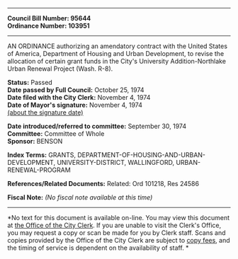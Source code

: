 * * * * *  
  
**Council Bill Number: [](#h0)[](#h2)95644**   
**Ordinance Number: 103951**  
  
* * * * *  
  
AN ORDINANCE authorizing an amendatory contract with the United States of America, Department of Housing and Urban Development, to revise the allocation of certain grant funds in the City's University Addition-Northlake Urban Renewal Project (Wash. R-8).  
  
**Status:** Passed   
**Date passed by Full Council:** October 25, 1974   
**Date filed with the City Clerk:** November 4, 1974   
**Date of Mayor's signature:** November 4, 1974   
[(about the signature date)](/~public/approvaldate.htm)   
  
  
**Date introduced/referred to committee:** September 30, 1974   
**Committee:** Committee of Whole   
**Sponsor:** BENSON   
  
**Index Terms:** GRANTS, DEPARTMENT-OF-HOUSING-AND-URBAN-DEVELOPMENT, UNIVERSITY-DISTRICT, WALLINGFORD, URBAN-RENEWAL-PROGRAM  
  
**References/Related Documents:** Related: Ord 101218, Res 24586  
  
**Fiscal Note:** *(No fiscal note available at this time)*  
  
* * * * *  
  
*No text for this document is available on-line. You may view this document at [the Office of the City Clerk](http://www.seattle.gov/leg/clerk/contactUs.htm). If you are unable to visit the Clerk's Office, you may request a copy or scan be made for you by Clerk staff. Scans and copies provided by the Office of the City Clerk are subject to [copy fees](http://clerk.seattle.gov/~public/clerkfees.htm), and the timing of service is dependent on the availability of staff. *  
  
  
